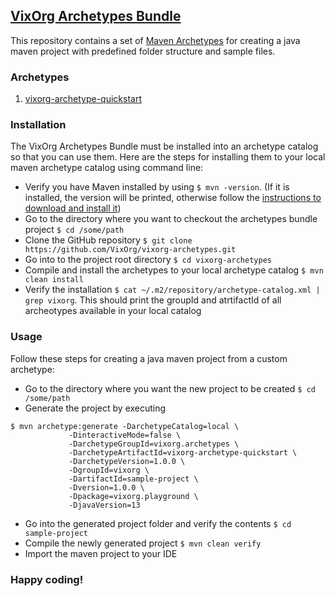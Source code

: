 ## [VixOrg Archetypes Bundle](https://github.com/VixOrg/vixorg-archetypes)
This repository contains a set of [Maven Archetypes](https://maven.apache.org/archetype/index.html) for creating a java maven project with predefined folder structure and sample files.

### Archetypes
1. [vixorg-archetype-quickstart](https://github.com/VixOrg/vixorg-archetypes/tree/master/vixorg-archetype-quickstart)

### Installation
The VixOrg Archetypes Bundle must be installed into an archetype catalog so that you can use them.
Here are the steps for installing them to your local maven archetype catalog using command line:
- Verify you have Maven installed by using `$ mvn -version`. (If it is installed, the version will be printed, otherwise follow the [instructions to download and install it](https://maven.apache.org/install.html))
- Go to the directory where you want to checkout the archetypes bundle project `$ cd /some/path`
- Clone the GitHub repository `$ git clone https://github.com/VixOrg/vixorg-archetypes.git`
- Go into to the project root directory `$ cd vixorg-archetypes`
- Compile and install the archetypes to your local archetype catalog `$ mvn clean install`
- Verify the installation `$ cat ~/.m2/repository/archetype-catalog.xml | grep vixorg`. This should print the groupId and atrtifactId of all archeotypes available in your local catalog

### Usage
Follow these steps for creating a java maven project from a custom archetype:
- Go to the directory where you want the new project to be created `$ cd /some/path`
- Generate the project by executing
```
$ mvn archetype:generate -DarchetypeCatalog=local \
			 -DinteractiveMode=false \
			 -DarchetypeGroupId=vixorg.archetypes \
			 -DarchetypeArtifactId=vixorg-archetype-quickstart \
			 -DarchetypeVersion=1.0.0 \
			 -DgroupId=vixorg \
			 -DartifactId=sample-project \
			 -Dversion=1.0.0 \
			 -Dpackage=vixorg.playground \
			 -DjavaVersion=13
```
- Go into the generated project folder and verify the contents `$ cd sample-project`
- Compile the newly generated project `$ mvn clean verify`
- Import the maven project to your IDE

### Happy coding!